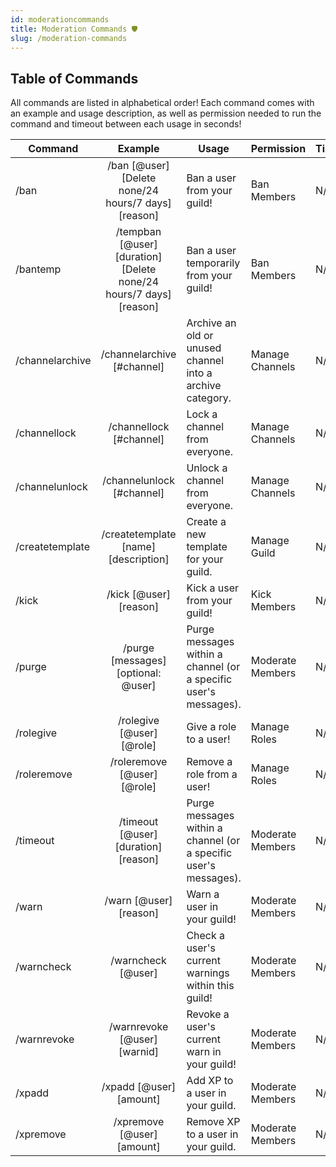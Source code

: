 ```yaml
---
id: moderationcommands
title: Moderation Commands 🛡️
slug: /moderation-commands
---
```


## Table of Commands

All commands are listed in alphabetical order! Each command comes with an example and usage description, as well as permission needed to run the command and timeout between each usage in seconds!

| Command        |    Example    |  Usage  |  Permission  |  Timeout  |
| -------------  | :-----------: | -----  |  ----------  |  -------  |
| /ban        | /ban [@user] [Delete none/24 hours/7 days] [reason] | Ban a user from your guild! | Ban Members | N/A |
| /bantemp    | /tempban [@user] [duration] [Delete none/24 hours/7 days] [reason] | Ban a user temporarily from your guild! | Ban Members | N/A |
| /channelarchive        | /channelarchive [#channel] | Archive an old or unused channel into a archive category. | Manage Channels | N/A |
| /channellock        | /channellock [#channel] | Lock a channel from everyone. | Manage Channels | N/A |
| /channelunlock        | /channelunlock [#channel] | Unlock a channel from everyone. | Manage Channels | N/A |
| /createtemplate        | /createtemplate [name] [description] | Create a new template for your guild. | Manage Guild | N/A |
| /kick        | /kick [@user] [reason] | Kick a user from your guild! | Kick Members | N/A |
| /purge        | /purge [messages] [optional: @user] | Purge messages within a channel (or a specific user's messages). | Moderate Members | N/A |
| /rolegive        | /rolegive [@user] [@role] | Give a role to a user! | Manage Roles | N/A |
| /roleremove        | /roleremove [@user] [@role] | Remove a role from a user! | Manage Roles | N/A |
| /timeout        | /timeout [@user] [duration] [reason] | Purge messages within a channel (or a specific user's messages). | Moderate Members | N/A |
| /warn        | /warn [@user] [reason] | Warn a user in your guild! | Moderate Members | N/A |
| /warncheck        | /warncheck [@user] | Check a user's current warnings within this guild! | Moderate Members | N/A |
| /warnrevoke        | /warnrevoke [@user] [warnid] | Revoke a user's current warn in your guild! | Moderate Members | N/A |
| /xpadd        | /xpadd [@user] [amount] | Add XP to a user in your guild. | Moderate Members | N/A |
| /xpremove        | /xpremove [@user] [amount] | Remove XP to a user in your guild. | Moderate Members | N/A |